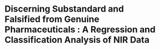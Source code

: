 # Discerning Substandard and Falsified from Genuine Pharmaceuticals : A Regression and Classification Analysis of NIR Data
